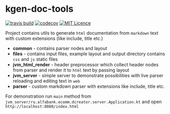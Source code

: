 # kgen-doc-tools

[![travis build](https://travis-ci.org/alfa-laboratory/kgen-doc-tools.svg?branch=master)](https://travis-ci.org/alfa-laboratory/kgen-doc-tools)
[![codecov](https://codecov.io/gh/alfa-laboratory/kgen-doc-tools/branch/master/graph/badge.svg)](https://codecov.io/gh/alfa-laboratory/kgen-doc-tools)
[![MIT Licence](https://img.shields.io/badge/licence-MIT-blue.svg)](https://img.shields.io/badge/licence-MIT-blue.svg)

Project contains utils to generate `html` documentation from `markdown` text with custom extensions (like include, title etc.)

* __common__ - contains parser nodes and layout
* __files__ - contains input files, example layout and output directory contains `css` and `js` static files
* __jvm_html_render__ - header preprocessor which collect header nodes from parser and render it to `html` text by passing layout
* __jvm_server__ - simple server to demonstrate possibilities with live parser reloading and editing text in `web`
* __parser__ - custom markdown parser with extensions like include, title etc.

For demonstration run `main` method from `jvm_server/ru.alfabank.ecomm.dcreator.server.Application.kt` and open `http://localhost:8080/index.html`

 
